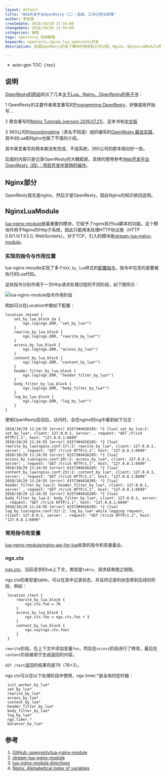 ```yaml
---
layout: default
title: "Web开发平台OpenResty（二）：组成、工作过程与原理"
author: 李佶澳
createdate: 2018/10/28 21:54:00
changedate: 2018/10/28 21:54:00
categories: 编程
tags: openresty 视频教程
keywords: openresty,nginx,lua,openresty开发
description: 组成OpenResty的各个模块的用途和工作过程，Nginx、NginxLuaModule等模块以及引入的lua package的用途和用法

---
```


* auto-gen TOC:
{:toc}

## 说明

[OpenResty的网站](https://openresty.org)给出了几本[关于Lua、Nginx、OpenResty的电子书](https://openresty.org/en/ebooks.html)：

1  OpenResty的主要作者章宜春写的[Programming OpenResty](https://openresty.gitbooks.io/programming-openresty/content/)，好像是刚开始写...

2  章宜春写的[Nginx Tutorials (version 2016.07.21)](https://openresty.org/download/agentzh-nginx-tutorials-en.html)，这本书有[中文版](https://openresty.org/download/agentzh-nginx-tutorials-zhcn.html)

3  360公司的[moonbingbing](https://github.com/moonbingbing)（真名不知道）组织编写的[OpenResty 最佳实践][4]，其中对Lua和Nginx也做了不错的介绍。

其中章宜春写的两本都没有完成，不成系统，360公司的那本相对好一些。

后面的内容只是记录OpenResty的大概框架，具体的使用参考[Web开发平台OpenResty（四）：项目开发中常用的操作](https://www.lijiaocn.com/%E7%BC%96%E7%A8%8B/2018/11/09/openresty-study-04-development.html)。

## Nginx部分

OpenResty首先是nginx，然后才是OpenResty，因此Nginx的知识依旧适用。

## NginxLuaModule

[lua-nginx-module][1]是最重要的模块，它赋予了nginx执行lua脚本的功能。这个模块作用于Nginx的Http子系统，因此只能用来处理HTTP协议族（HTTP 0.9/1.0/1.1/2.0, WebSockets）。对于TCP，引入的模块是[stream-lua-nginx-module][2]。

### 实现的指令与作用位置

lua-nginx-moudle实现了多个`XXX_by_lua`样式的[配置指令][3]，指令中包含的是要被执行的Lua代码。

这些指令分别作用于一次Http请求处理过程的不同阶段，如下图所示：

![lua-nginx-module指令作用阶段](https://cloud.githubusercontent.com/assets/2137369/15272097/77d1c09e-1a37-11e6-97ef-d9767035fc3e.png)

例如可以在Location中做如下配置：

	location /mixed {
	    set_by_lua_block $a {
	        ngx.log(ngx.ERR, "set_by_lua*")
	    }
	    rewrite_by_lua_block {
	        ngx.log(ngx.ERR, "rewrite_by_lua*")
	    }
	    access_by_lua_block {
	        ngx.log(ngx.ERR, "access_by_lua*")
	    }
	    content_by_lua_block {
	        ngx.log(ngx.ERR, "content_by_lua*")
	    }
	    header_filter_by_lua_block {
	        ngx.log(ngx.ERR, "header_filter_by_lua*")
	    }
	    body_filter_by_lua_block {
	        ngx.log(ngx.ERR, "body_filter_by_lua*")
	    }
	    log_by_lua_block {
	        ngx.log(ngx.ERR, "log_by_lua*")
	    }
	}

使用OpenResty启动后，访问时，会在nginx的log中看到如下日志：

	2018/10/29 11:24:55 [error] 61573#4416285: *2 [lua] set_by_lua:2: set_by_lua*, client: 127.0.0.1, server: , request: "GET /trick HTTP/1.1", host: "127.0.0.1:6699"
	2018/10/29 11:24:55 [error] 61573#4416285: *2 [lua] rewrite_by_lua(nginx.conf:17):2: rewrite_by_lua*, client: 127.0.0.1, server: , request: "GET /trick HTTP/1.1", host: "127.0.0.1:6699"
	2018/10/29 11:24:55 [error] 61573#4416285: *2 [lua] access_by_lua(nginx.conf:20):2: access_by_lua*, client: 127.0.0.1, server: , request: "GET /trick HTTP/1.1", host: "127.0.0.1:6699"
	2018/10/29 11:24:55 [error] 61573#4416285: *2 [lua] content_by_lua(nginx.conf:23):2: content_by_lua*, client: 127.0.0.1, server: , request: "GET /trick HTTP/1.1", host: "127.0.0.1:6699"
	2018/10/29 11:24:55 [error] 61573#4416285: *2 [lua] header_filter_by_lua:2: header_filter_by_lua*, client: 127.0.0.1, server: , request: "GET /trick HTTP/1.1", host: "127.0.0.1:6699"
	2018/10/29 11:24:55 [error] 61573#4416285: *2 [lua] body_filter_by_lua:2: body_filter_by_lua*, client: 127.0.0.1, server: , request: "GET /trick HTTP/1.1", host: "127.0.0.1:6699"
	2018/10/29 11:24:55 [error] 61573#4416285: *2 [lua] log_by_lua(nginx.conf:32):2: log_by_lua* while logging request, client: 127.0.0.1, server: , request: "GET /trick HTTP/1.1", host: "127.0.0.1:6699"

### 常用指令和变量

[lua-nginx-module/nginx-api-for-lua](https://github.com/openresty/lua-nginx-module#nginx-api-for-lua)收录的指令和变量最全。

### ngx.ctx

[ngx.ctx](https://github.com/openresty/lua-nginx-module#ngxctx)，当前请求的lua上下文，类型是`table`，请求结束随之销毁。

ngx.ctx的类型是table，可以在其中记录状态，并且将记录的状态带到后续的阶段，例如：

	 location /test {
	     rewrite_by_lua_block {
	         ngx.ctx.foo = 76
	     }
	     access_by_lua_block {
	         ngx.ctx.foo = ngx.ctx.foo + 3
	     }
	     content_by_lua_block {
	         ngx.say(ngx.ctx.foo)
	     }
	 }

`rewrite`阶段，在上下文中添加变量`foo`，然后在`access`阶段进行了修改，最后在`content`阶段被用于生成返回的内容。

`GET /test`返回的结果将是79（76+3）。

ngx.ctx可以在以下处理阶段中使用，ngx.timer.*是全局的定时器：

	 init_worker_by_lua*
	 set_by_lua*
	 rewrite_by_lua*
	 access_by_lua*
	 content_by_lua*
	 header_filter_by_lua*
	 body_filter_by_lua*
	 log_by_lua*
	 ngx.timer.*
	 balancer_by_lua*

## 参考

1. [GitHub: openresty/lua-nginx-module][1]
2. [stream-lua-nginx-module][2]
3. [lua-nginx-module directives][3]
4. [Nginx: Alphabetical index of variables][4]

[1]: https://github.com/openresty/lua-nginx-module  "GitHub: openresty/lua-nginx-module"
[2]: https://github.com/openresty/stream-lua-nginx-module#readme  "stream-lua-nginx-module" 
[3]: https://github.com/openresty/lua-nginx-module#directives  "lua-nginx-module directives"
[4]: http://nginx.org/en/docs/varindex.html "Nginx: Alphabetical index of variables"
